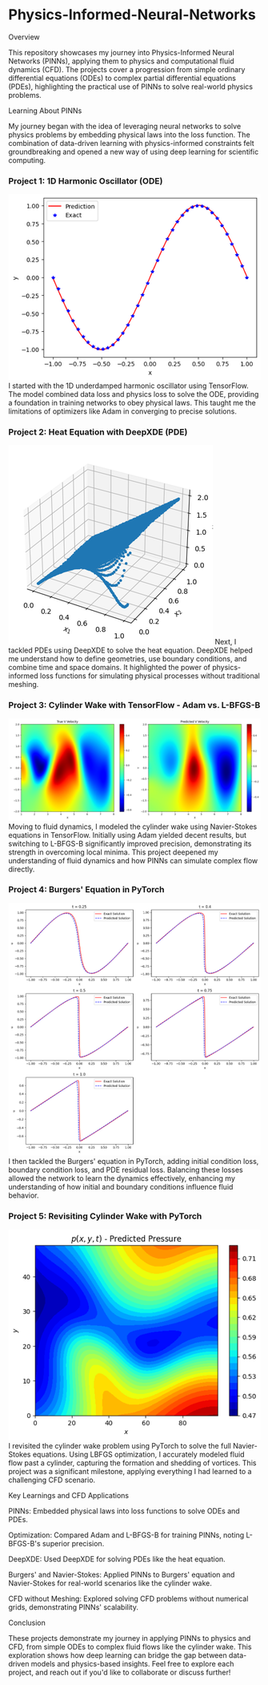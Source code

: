 # Physics-Informed-Neural-Networks
 
Overview

This repository showcases my journey into Physics-Informed Neural Networks (PINNs), applying them to physics and computational fluid dynamics (CFD). The projects cover a progression from simple ordinary differential equations (ODEs) to complex partial differential equations (PDEs), highlighting the practical use of PINNs to solve real-world physics problems.

Learning About PINNs

My journey began with the idea of leveraging neural networks to solve physics problems by embedding physical laws into the loss function. The combination of data-driven learning with physics-informed constraints felt groundbreaking and opened a new way of using deep learning for scientific computing.

### Project 1: 1D Harmonic Oscillator (ODE)
![img1](https://github.com/keshavsingh-ks/Physics-Informed-Neural-Networks/blob/main/deepxde1.png)
I started with the 1D underdamped harmonic oscillator using TensorFlow. The model combined data loss and physics loss to solve the ODE, providing a foundation in training networks to obey physical laws. This taught me the limitations of optimizers like Adam in converging to precise solutions.

### Project 2: Heat Equation with DeepXDE (PDE)
![img2](https://github.com/keshavsingh-ks/Physics-Informed-Neural-Networks/blob/main/deepxde3.png)
Next, I tackled PDEs using DeepXDE to solve the heat equation. DeepXDE helped me understand how to define geometries, use boundary conditions, and combine time and space domains. It highlighted the power of physics-informed loss functions for simulating physical processes without traditional meshing.

### Project 3: Cylinder Wake with TensorFlow - Adam vs. L-BFGS-B
![img3](https://github.com/keshavsingh-ks/Physics-Informed-Neural-Networks/blob/main/TvPTFU.png)
Moving to fluid dynamics, I modeled the cylinder wake using Navier-Stokes equations in TensorFlow. Initially using Adam yielded decent results, but switching to L-BFGS-B significantly improved precision, demonstrating its strength in overcoming local minima. This project deepened my understanding of fluid dynamics and how PINNs can simulate complex flow directly.

### Project 4: Burgers' Equation in PyTorch
![img4](https://github.com/keshavsingh-ks/Physics-Informed-Neural-Networks/blob/main/Burger%20Equation.png)
I then tackled the Burgers' equation in PyTorch, adding initial condition loss, boundary condition loss, and PDE residual loss. Balancing these losses allowed the network to learn the dynamics effectively, enhancing my understanding of how initial and boundary conditions influence fluid behavior.

### Project 5: Revisiting Cylinder Wake with PyTorch
![img5](https://github.com/keshavsingh-ks/Physics-Informed-Neural-Networks/blob/main/PTCW.png)
I revisited the cylinder wake problem using PyTorch to solve the full Navier-Stokes equations. Using LBFGS optimization, I accurately modeled fluid flow past a cylinder, capturing the formation and shedding of vortices. This project was a significant milestone, applying everything I had learned to a challenging CFD scenario.

Key Learnings and CFD Applications

PINNs: Embedded physical laws into loss functions to solve ODEs and PDEs.

Optimization: Compared Adam and L-BFGS-B for training PINNs, noting L-BFGS-B's superior precision.

DeepXDE: Used DeepXDE for solving PDEs like the heat equation.

Burgers' and Navier-Stokes: Applied PINNs to Burgers' equation and Navier-Stokes for real-world scenarios like the cylinder wake.

CFD without Meshing: Explored solving CFD problems without numerical grids, demonstrating PINNs' scalability.

Conclusion

These projects demonstrate my journey in applying PINNs to physics and CFD, from simple ODEs to complex fluid flows like the cylinder wake. This exploration shows how deep learning can bridge the gap between data-driven models and physics-based insights. Feel free to explore each project, and reach out if you'd like to collaborate or discuss further!
